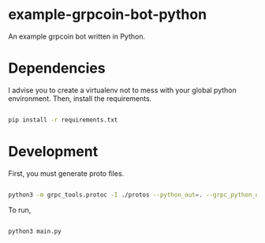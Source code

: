 # example-grpcoin-bot-python

An example grpcoin bot written in Python. 

# Dependencies

I advise you to create a virtualenv not to mess with your global python environment.
Then, install the requirements. 

```sh

pip install -r requirements.txt
```

# Development

First, you must generate proto files.

```sh

python3 -m grpc_tools.protoc -I ./protos --python_out=. --grpc_python_out=. ./protos/grpcoin.proto
```

To run, 

```py

python3 main.py
```